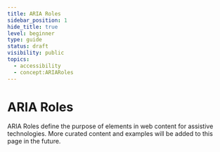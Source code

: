```yaml
---
title: ARIA Roles
sidebar_position: 1
hide_title: true
level: beginner
type: guide
status: draft
visibility: public
topics:
  - accessibility
  - concept:ARIARoles
---
```


# ARIA Roles

ARIA Roles define the purpose of elements in web content for assistive technologies. More curated content and examples will be added to this page in the future.
